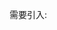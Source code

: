需要引入:
<script src="http://api.map.baidu.com/api?v=2.0&ak=102f72a108f843dc8e25218b70a45cb4" type="text/javascript"></script>
